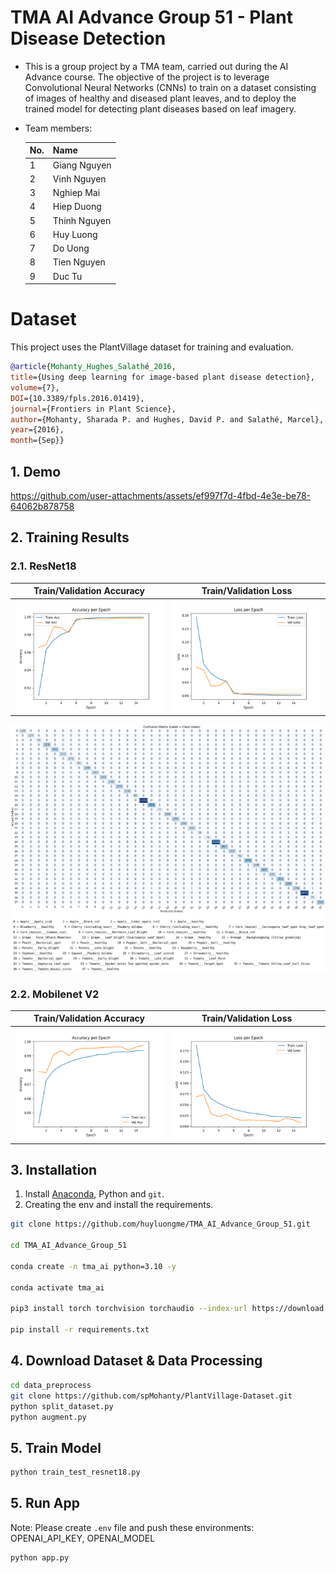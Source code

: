 # TMA AI Advance Group 51 - Plant Disease Detection
- This is a group project by a TMA team, carried out during the AI Advance course. The objective of the project is to leverage Convolutional Neural Networks (CNNs) to train on a dataset consisting of images of healthy and diseased plant leaves, and to deploy the trained model for detecting plant diseases based on leaf imagery.
- Team members:
  
  | No. | Name          |
  |-----|---------------|
  | 1   | Giang Nguyen  |
  | 2   | Vinh Nguyen   |
  | 3   | Nghiep Mai    |
  | 4   | Hiep Duong    |
  | 5   | Thinh Nguyen  |
  | 6   | Huy Luong     |
  | 7   | Do Uong       |
  | 8   | Tien Nguyen   |
  | 9   | Duc Tu        |

# Dataset
This project uses the PlantVillage dataset for training and evaluation.  
```bibtex
@article{Mohanty_Hughes_Salathé_2016,
title={Using deep learning for image-based plant disease detection},
volume={7},
DOI={10.3389/fpls.2016.01419},
journal={Frontiers in Plant Science},
author={Mohanty, Sharada P. and Hughes, David P. and Salathé, Marcel},
year={2016},
month={Sep}} 
```

## 1. Demo

https://github.com/user-attachments/assets/ef997f7d-4fbd-4e3e-be78-64062b878758


## 2. Training Results
### 2.1. ResNet18
| Train/Validation Accuracy | Train/Validation Loss |
|---------------------------|------------------------|
| ![Accuracy](https://github.com/huyluongme/TMA_AI_Advance_Group_51/blob/ec17b3713a7427f2f547dd80bf887d7514571555/checkpoint/resnet18_6/train/accuracy.png) | ![Loss](https://github.com/huyluongme/TMA_AI_Advance_Group_51/blob/ec17b3713a7427f2f547dd80bf887d7514571555/checkpoint/resnet18_6/train/loss.png) |

![Confusion Matrix](https://github.com/huyluongme/TMA_AI_Advance_Group_51/blob/ec17b3713a7427f2f547dd80bf887d7514571555/checkpoint/resnet18_6/test/confusion_matrix.png)
### 2.2. Mobilenet V2
| Train/Validation Accuracy | Train/Validation Loss |
|---------------------------|------------------------|
| ![Accuracy](https://github.com/huyluongme/TMA_AI_Advance_Group_51/blob/ec17b3713a7427f2f547dd80bf887d7514571555/checkpoint/mobilenet_1/train/accuracy.png) | ![Loss](https://github.com/huyluongme/TMA_AI_Advance_Group_51/blob/ec17b3713a7427f2f547dd80bf887d7514571555/checkpoint/mobilenet_1/train/loss.png) |

## 3. Installation
1. Install [Anaconda](https://www.anaconda.com/), Python and `git`.
2. Creating the env and install the requirements.
  ```bash
  git clone https://github.com/huyluongme/TMA_AI_Advance_Group_51.git

  cd TMA_AI_Advance_Group_51 

  conda create -n tma_ai python=3.10 -y

  conda activate tma_ai

  pip3 install torch torchvision torchaudio --index-url https://download.pytorch.org/whl/cu128

  pip install -r requirements.txt

  ```
## 4. Download Dataset & Data Processing
  ```bash
  cd data_preprocess
  git clone https://github.com/spMohanty/PlantVillage-Dataset.git
  python split_dataset.py
  python augment.py

  ```
## 5. Train Model
  ```bash
  python train_test_resnet18.py
  
  ```
## 5. Run App
Note: Please create `.env` file and push these environments: OPENAI_API_KEY, OPENAI_MODEL
  ```bash
  python app.py
  
  ```

